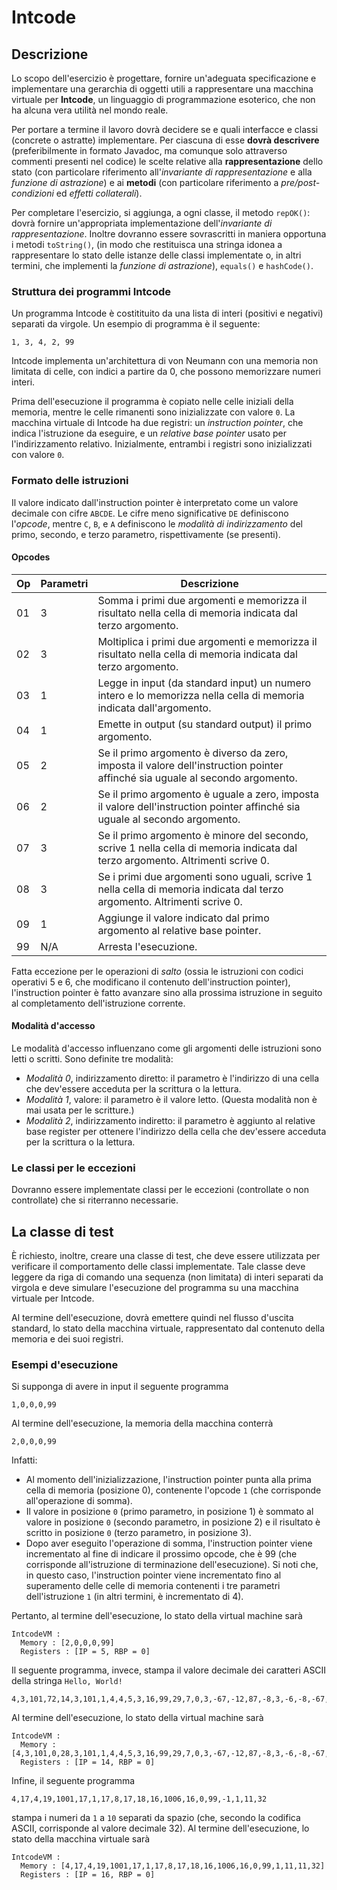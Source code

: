 # Intcode

## Descrizione

Lo scopo dell'esercizio è progettare, fornire un'adeguata specificazione e
implementare una gerarchia di oggetti utili a rappresentare una macchina
virtuale per **Intcode**, un linguaggio di programmazione esoterico, che non ha
alcuna vera utilità nel mondo reale.

Per portare a termine il lavoro dovrà decidere se e quali interfacce e classi
(concrete o astratte) implementare. Per ciascuna di esse **dovrà descrivere**
(preferibilmente in formato Javadoc, ma comunque solo attraverso commenti
presenti nel codice) le scelte relative alla **rappresentazione** dello stato
(con particolare riferimento all'*invariante di rappresentazione* e alla
*funzione di astrazione*) e ai **metodi** (con particolare riferimento a
*pre/post-condizioni* ed *effetti collaterali*).

Per completare l'esercizio, si aggiunga, a ogni classe, il metodo `repOK()`:
dovrà fornire un'appropriata implementazione dell'*invariante di
rappresentazione*.
Inoltre dovranno essere sovrascritti in maniera opportuna i metodi
`toString()`, (in modo che restituisca una stringa idonea a rappresentare lo
stato delle istanze delle classi implementate o, in altri termini, che
implementi la *funzione di astrazione*), `equals()` e `hashCode()`.

### Struttura dei programmi Intcode

Un programma Intcode è costitituito da una lista di interi (positivi e negativi)
separati da virgole. Un esempio di programma è il seguente:

    1, 3, 4, 2, 99

Intcode implementa un'architettura di von Neumann con una memoria non limitata
di celle, con indici a partire da 0, che possono memorizzare numeri interi.

Prima dell'esecuzione il programma è copiato nelle celle iniziali della memoria,
mentre le celle rimanenti sono inizializzate con valore `0`. La macchina
virtuale di Intcode ha due registri: un *instruction pointer*, che indica
l'istruzione da eseguire, e un *relative base pointer* usato per
l'indirizzamento relativo. Inizialmente, entrambi i registri sono inizializzati
con valore `0`.

### Formato delle istruzioni

Il valore indicato dall'instruction pointer è interpretato come un valore
decimale con cifre `ABCDE`. Le cifre meno significative `DE` definiscono
l'*opcode*, mentre `C`, `B`, e `A` definiscono le *modalità di indirizzamento*
del primo, secondo, e terzo parametro, rispettivamente (se presenti).

#### Opcodes

| Op  | Parametri | Descrizione                                                                                                                    |
| --- | --------- | ------------------------------------------------------------------------------------------------------------------------------ |
| 01  | 3         | Somma i primi due argomenti e memorizza il risultato nella cella di memoria indicata dal terzo argomento.                      |
| 02  | 3         | Moltiplica i primi due argomenti e memorizza il risultato nella cella di memoria indicata dal terzo argomento.                 |
| 03  | 1         | Legge in input (da standard input) un numero intero e lo memorizza nella cella di memoria indicata dall'argomento.             |
| 04  | 1         | Emette in output (su standard output) il primo argomento.                                                                      |
| 05  | 2         | Se il primo argomento è diverso da zero, imposta il valore dell'instruction pointer affinché sia uguale al secondo argomento.  |
| 06  | 2         | Se il primo argomento è uguale a zero, imposta il valore dell'instruction pointer affinché sia uguale al secondo argomento.    |
| 07  | 3         | Se il primo argomento è minore del secondo, scrive 1 nella cella di memoria indicata dal terzo argomento. Altrimenti scrive 0. |
| 08  | 3         | Se i primi due argomenti sono uguali, scrive 1 nella cella di memoria indicata dal terzo argomento. Altrimenti scrive 0.       |
| 09  | 1         | Aggiunge il valore indicato dal primo argomento al relative base pointer.                                                      |
| 99  | N/A       | Arresta l'esecuzione.                                                                                                          |

Fatta eccezione per le operazioni di *salto* (ossia le istruzioni con codici
operativi 5 e 6, che modificano il contenuto dell'instruction pointer),
l'instruction pointer è fatto avanzare sino alla prossima istruzione in seguito
al completamento dell'istruzione corrente.

#### Modalità d'accesso

Le modalità d'accesso influenzano come gli argomenti delle istruzioni sono letti
o scritti. Sono definite tre modalità:

* *Modalità 0*, indirizzamento diretto: il parametro è l'indirizzo di una cella
  che dev'essere acceduta per la scrittura o la lettura.
* *Modalità 1*, valore: il parametro è il valore letto. (Questa modalità non è
  mai usata per le scritture.)
* *Modalità 2*, indirizzamento indiretto: il parametro è aggiunto al relative
  base register per ottenere l'indirizzo della cella che dev'essere acceduta per
  la scrittura o la lettura.

### Le classi per le eccezioni

Dovranno essere implementate classi per le eccezioni (controllate o non
controllate) che si riterranno necessarie.

## La classe di test

È richiesto, inoltre, creare una classe di test, che deve essere
utilizzata per verificare il comportamento delle classi implementate. Tale
classe deve leggere da riga di comando una sequenza (non limitata) di interi
separati da virgola e deve simulare l'esecuzione del programma su una macchina
virtuale per Intcode.

Al termine dell'esecuzione, dovrà emettere quindi nel flusso d'uscita standard,
lo stato della macchina virtuale, rappresentato dal contenuto della memoria e
dei suoi registri.

### Esempi d'esecuzione

Si supponga di avere in input il seguente programma

    1,0,0,0,99

Al termine dell'esecuzione,
la memoria della macchina conterrà

    2,0,0,0,99

Infatti:

* Al momento dell'inizializzazione, l'instruction pointer punta alla prima
  cella di memoria (posizione 0), contenente l'opcode `1` (che corrisponde
  all'operazione di somma).
* Il valore in posizione `0` (primo parametro, in posizione 1) è sommato al
  valore in posizione `0` (secondo parametro, in posizione 2) e il risultato è
  scritto in posizione `0` (terzo parametro, in posizione 3).
* Dopo aver eseguito l'operazione di somma, l'instruction pointer viene
  incrementato al fine di indicare il prossimo opcode, che è 99 (che
  corrisponde all'istruzione di terminazione dell'esecuzione). Si noti che, in
  questo caso, l'instruction pointer viene incrementato fino al superamento delle
  celle di memoria contenenti i tre parametri dell'istruzione `1` (in altri
  termini, è incrementato di 4).

Pertanto, al termine dell'esecuzione, lo stato della virtual machine sarà

    IntcodeVM :
      Memory : [2,0,0,0,99]
      Registers : [IP = 5, RBP = 0]

Il seguente programma, invece, stampa il valore decimale dei caratteri ASCII
della stringa `Hello, World!`

    4,3,101,72,14,3,101,1,4,4,5,3,16,99,29,7,0,3,-67,-12,87,-8,3,-6,-8,-67,-23,-10

Al termine dell'esecuzione, lo stato della virtual machine sarà

    IntcodeVM :
      Memory : [4,3,101,0,28,3,101,1,4,4,5,3,16,99,29,7,0,3,-67,-12,87,-8,3,-6,-8,-67,-23,-10]
      Registers : [IP = 14, RBP = 0]

Infine, il seguente programma

    4,17,4,19,1001,17,1,17,8,17,18,16,1006,16,0,99,-1,1,11,32

stampa i numeri da `1` a `10` separati da spazio (che, secondo la codifica
ASCII, corrisponde al valore decimale 32). Al termine dell'esecuzione, lo stato
della macchina virtuale sarà

    IntcodeVM :
      Memory : [4,17,4,19,1001,17,1,17,8,17,18,16,1006,16,0,99,1,11,11,32]
      Registers : [IP = 16, RBP = 0]
